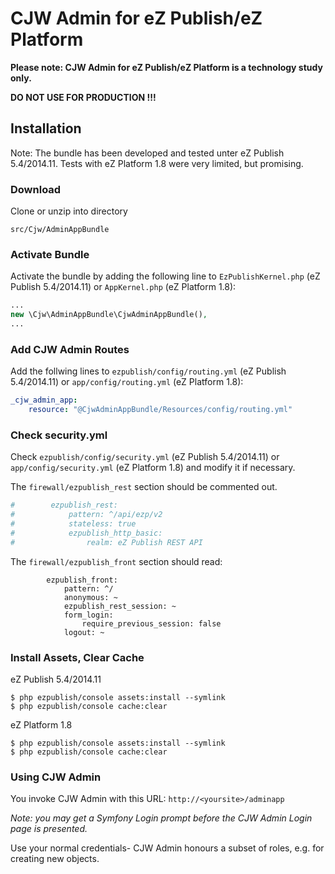 # CJW Admin for eZ Publish/eZ Platform

**Please note: CJW Admin for eZ Publish/eZ Platform is a technology study only.**

**DO NOT USE FOR PRODUCTION !!!**

## Installation

Note: The bundle has been developed and tested unter eZ Publish 5.4/2014.11. Tests with eZ Platform 1.8 were very limited, but promising.

### Download

Clone or unzip into directory

```
src/Cjw/AdminAppBundle
```

### Activate Bundle

Activate the bundle by adding the following line to `EzPublishKernel.php`  (eZ Publish 5.4/2014.11) or `AppKernel.php` (eZ Platform 1.8):

```php
...
new \Cjw\AdminAppBundle\CjwAdminAppBundle(),
...
```

### Add CJW Admin Routes

Add the follwing lines to `ezpublish/config/routing.yml` (eZ Publish 5.4/2014.11) or `app/config/routing.yml` (eZ Platform 1.8):

```yml
_cjw_admin_app:
    resource: "@CjwAdminAppBundle/Resources/config/routing.yml"
```

### Check security.yml

Check `ezpublish/config/security.yml` (eZ Publish 5.4/2014.11) or `app/config/security.yml` (eZ Platform 1.8) and modify it if necessary.

The `firewall/ezpublish_rest` section should be commented out.

```yml
#        ezpublish_rest:
#            pattern: ^/api/ezp/v2
#            stateless: true
#            ezpublish_http_basic:
#                realm: eZ Publish REST API
```

The `firewall/ezpublish_front` section should read:

```
        ezpublish_front:
            pattern: ^/
            anonymous: ~
            ezpublish_rest_session: ~
            form_login:
                require_previous_session: false
            logout: ~
```

### Install Assets, Clear Cache

eZ Publish 5.4/2014.11

```
$ php ezpublish/console assets:install --symlink
$ php ezpublish/console cache:clear
```

eZ Platform 1.8

```
$ php ezpublish/console assets:install --symlink
$ php ezpublish/console cache:clear
```

### Using CJW Admin

You invoke CJW Admin with this URL: `http://<yoursite>/adminapp`

_Note: you may get a Symfony Login prompt before the CJW Admin Login page is presented._

Use your normal credentials- CJW Admin honours a subset of roles, e.g. for creating new objects.

